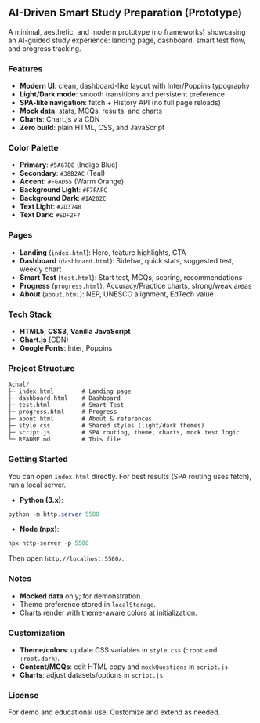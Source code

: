 ## AI-Driven Smart Study Preparation (Prototype)

A minimal, aesthetic, and modern prototype (no frameworks) showcasing an AI-guided study experience: landing page, dashboard, smart test flow, and progress tracking.

### Features
- **Modern UI**: clean, dashboard-like layout with Inter/Poppins typography
- **Light/Dark mode**: smooth transitions and persistent preference
- **SPA-like navigation**: fetch + History API (no full page reloads)
- **Mock data**: stats, MCQs, results, and charts
- **Charts**: Chart.js via CDN
- **Zero build**: plain HTML, CSS, and JavaScript

### Color Palette
- **Primary**: `#5A67D8` (Indigo Blue)
- **Secondary**: `#38B2AC` (Teal)
- **Accent**: `#F6AD55` (Warm Orange)
- **Background Light**: `#F7FAFC`
- **Background Dark**: `#1A202C`
- **Text Light**: `#2D3748`
- **Text Dark**: `#EDF2F7`

### Pages
- **Landing** (`index.html`): Hero, feature highlights, CTA
- **Dashboard** (`dashboard.html`): Sidebar, quick stats, suggested test, weekly chart
- **Smart Test** (`test.html`): Start test, MCQs, scoring, recommendations
- **Progress** (`progress.html`): Accuracy/Practice charts, strong/weak areas
- **About** (`about.html`): NEP, UNESCO alignment, EdTech value

### Tech Stack
- **HTML5**, **CSS3**, **Vanilla JavaScript**
- **Chart.js** (CDN)
- **Google Fonts**: Inter, Poppins

### Project Structure
```
Achal/
├─ index.html        # Landing page
├─ dashboard.html    # Dashboard
├─ test.html         # Smart Test
├─ progress.html     # Progress
├─ about.html        # About & references
├─ style.css         # Shared styles (light/dark themes)
├─ script.js         # SPA routing, theme, charts, mock test logic
└─ README.md         # This file
```

### Getting Started
You can open `index.html` directly. For best results (SPA routing uses fetch), run a local server.

- **Python (3.x)**:
```powershell
python -m http.server 5500
```
- **Node (npx)**:
```powershell
npx http-server -p 5500
```
Then open `http://localhost:5500/`.

### Notes
- **Mocked data** only; for demonstration.
- Theme preference stored in `localStorage`.
- Charts render with theme-aware colors at initialization.

### Customization
- **Theme/colors**: update CSS variables in `style.css` (`:root` and `:root.dark`).
- **Content/MCQs**: edit HTML copy and `mockQuestions` in `script.js`.
- **Charts**: adjust datasets/options in `script.js`.

### License
For demo and educational use. Customize and extend as needed.
